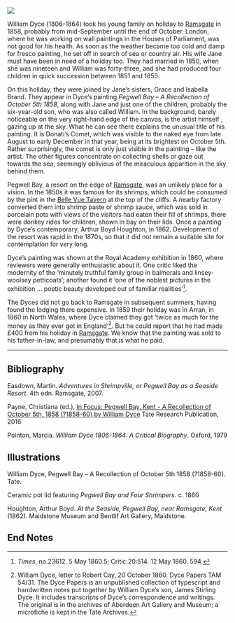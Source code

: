 <a href="https://juncture-digital.org"><img src="https://juncture-digital.org/images/ve-button.png"></a>

<param ve-config 
       title="William Dyce (1806-1864) "
       author="Prof Christiana Payne"
       banner="insert pic" 
       layout="vertical"
       num-maps="*"
       num-images="*">

<param ve-entity eid="Q2095630" title="William Dyce" aliases="Dyce’s">
<param ve-entity eid="Q96084586" aliases="Jane">
<param ve-entity eid="Q736439" title="Ramsgate">
<param ve-entity eid="Q981088" aliases="Donati’s Comet">
<param ve-entity eid="Q3425604" title="Pegwell Bay">
<param ve-entity eid="Q4798063" title="Arthur Boyd Houghton">
<param ve-entity eid="Q211873" title="Arran">
<param ve-entity eid="Q1892770" title="North Wales">


William Dyce (1806-1864) took his young family on holiday to [Ramsgate](/19c/19c-ramsgate) in 1858, probably from mid-September until the end of October. London, where he was working on wall paintings in the Houses of Parliament, was not good for his health. As soon as the weather became too cold and damp for fresco painting, he set off in search of sea or country air. His wife Jane must have been in need of a holiday too. They had married in 1850, when she was nineteen and William was forty-three, and she had produced four children in quick succession between 1851 and 1855.
<param ve-image
    fit="contain"
    title="Photograph of William Dyce" 
    description="by John Watkins in albumen carte-de-visite, 1860-1864" 
    attribution="National Portrait Gallery (https://www.npg.org.uk/collections/search/portrait/mw111900/William-Dyce?)"
    license="CC BY-NC-ND 3.0"
    url="https://i.imgur.com/gs45uqR.jpeg">


On this holiday, they were joined by Jane’s sisters, <span data-mouseover-image-zoomto="713,514,741,578">Grace and Isabella Brand.</span> They appear in Dyce’s painting _Pegwell Bay – A Recollection of October 5th 1858_, along with <span data-mouseover-image-zoomto="313,660,515,402">Jane and just one of the children</span>, probably the six-year-old son, who was also called William. In the background, barely noticeable on the very right-hand edge of the canvas, is <span data-mouseover-image-zoomto="1322,623,215,168">the artist himself </span>, gazing up at the sky. What he can see there explains the unusual title of his painting. It is Donati’s Comet, which was visible to the naked eye from late August to early December in that year, being at its brightest on October 5th. Rather surprisingly, the comet is only just visible in the painting – like the artist. The other figures concentrate on collecting shells or gaze out towards the sea, seemingly oblivious of the miraculous apparition in the 
sky behind them.
<param ve-image
    fit="contain" 
    title="Pegwell Bay, Kent - a Recollection of October 5th 1858" 
    description="oil painting by William Dyce, 1858"
    license="CC BY-NC-ND 3.0" 
    attribution="Tate Modern (https://www.tate.org.uk/art/artworks/dyce-pegwell-bay-kent-a-recollection-of-october-5th-1858-n01407)"
    url="https://www.tate.org.uk/art/images/work/N/N01/N01407_10.jpg">
       

Pegwell Bay, a resort on the edge of [Ramsgate](/19c/19c-ramsgate), was an unlikely place for a vision. In the 1850s it was famous for its shrimps, which could be consumed by the pint in the [Belle Vue Tavern](https://www.thebellevuetavern.co.uk/) at the top of the cliffs. A nearby factory converted them into shrimp paste or shrimp sauce, which was sold in porcelain pots with views of the visitors had eaten their fill of shrimps, there were donkey rides for children, shown in bay on their lids. Once a painting by Dyce’s contemporary, Arthur Boyd Houghton, in 1862. Development of the resort was rapid in the 1870s, so that it did not remain a suitable site for contemplation for very long.
<param ve-map title="Pegwell Bay, Ramsgate" center="Q3425604" zoom="12" prefer-geojson show-labels>

Dyce’s painting was shown at the Royal Academy exhibition in 1860, where reviewers were generally enthusiastic about it. One critic liked the modernity of the ‘minutely truthful family group in balmorals and linsey-woolsey petticoats’; another found it ‘one of the noblest pictures in the exhibition … poetic beauty developed out of familiar realities’[^1]. 
<param ve-image layers
    fit="contain"
    title="Shrimp Paste Pot Lid." 
    description="prattware pot lid from 'Pegwell Bay & Four Shrimpers' collection, c.1860"  
    url="https://i.ebayimg.com/images/g/61wAAOSw0~9hNQto/s-l1600.jpg">
<param ve-image
    fit="contain"
    title="At the Seaside, Pegwell Bay, near Ramsgate, Kent" 
    description="painting by Arthur Boyd Houghton, 1862" 
    license="CC BY 3.0" 
    attribution="Maidstone Museum and Bentlif Art Gallery, Maidstone (https://artuk.org/discover/artworks/at-the-seaside-pegwell-bay-near-ramsgate-kent-76676/view_as/grid/search/keyword:kent-pegwell-bay--referrer:global-search/page/1)"
    url="https://d3d00swyhr67nd.cloudfront.net/w944h944/collection/KT/MMB/KT_MMB_B_MAI_46514-001.jpg">


The Dyces did not go back to  <span data-mouseover-map-flyto="51.4, 1.43">Ramsgate</span> in subsequent summers, having found the lodging there expensive. In 1859 their holiday was in <span data-mouseover-map-flyto="55.6, -5.23">Arran</span>, in 1860 in <span data-mouseover-map-flyto="52.9, -3.66">North Wales</span>, where Dyce claimed they got ‘twice as much for the money as they ever got in England’[^2].  But he could report that he had made £400 from his holiday in [Ramsgate](/19c/19c-ramsgate). We know that the painting was sold to his father-in-law, and presumably that is what he paid. 
<param ve-map title="Dyce's holiday destinations" center="Q736439" zoom="12" prefer-geojson show-labels>

---

## Bibliography
Easdown, Martin. _Adventures in Shrimpville, or Pegwell Bay as a Seaside Resort_. 4th edn. Ramsgate, 2007.

Payne, Christiana (ed.), [In Focus: Pegwell Bay, Kent -  A Recollection of October 5th, 1858 (?1858-60) by William Dyce](https://www.tate.org.uk/research/publications/in-focus/pegwell-bay-kent-william-dyce) Tate Research Publication, 2016

Pointon, Marcia. _William Dyce 1806-1864: A Critical Biography_. Oxford, 1979

## Illustrations
William Dyce, Pegwell Bay – A Recollection of October 5th 1858 (?1858-60). Tate.

Ceramic pot lid featuring _Pegwell Bay and Four Shrimpers_. c. 1860

Houghton, Arthur Boyd. _At the Seaside, Pegwell Bay, near Ramsgate, Kent_ (1862). Maidstone Museum and Bentlif Art Gallery, Maidstone.

## End Notes
[^1]: _Times_, no.23612. 5 May 1860.5; Critic:20:514. 12 May 1860. 594.
[^2]: William Dyce, letter to Robert Cay, 20 October 1860. Dyce Papers TAM 54/31. The Dyce Papers is an unpublished collection of typescript and handwritten notes put together by William Dyce’s son, James Stirling Dyce. It includes transcripts of Dyce’s correspondence and writings. The original is in the archives of Aberdeen Art Gallery and Museum; a microfiche is kept in the Tate Archives.
